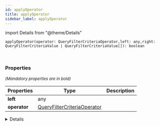 ```yaml
---
id: applyOperator
title: applyOperator
sidebar_label: applyOperator
---
```


import Details from "@theme/Details"


```tsx
applyOperator(operator: QueryFilterCriteriaOperator,left: any,right: QueryFilterCriteriaValue | QueryFilterCriteriaValue[]): boolean
```
<br/>



### Properties

<font size="2"><i>(Mandatory properties are in bold)</i></font>

| Properties | Type | Description |
| --------- | ---- | ----------- |
| **left** | any |  |
| **operator** | [QueryFilterCriteriaOperator](/framework-api/types/QueryFilterCriteriaOperator.md) |  |


<Details summary={<summary><b>Additional properties for advanced use cases</b></summary>}><div>

| Properties | Type | Description |
| --------- | ---- | ----------- |
| right | [QueryFilterCriteriaValue](/framework-api/types/QueryFilterCriteriaValue.md) \| [QueryFilterCriteriaValue](/framework-api/types/QueryFilterCriteriaValue.md)[] |  |


</div></Details>